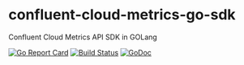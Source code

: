 # confluent-cloud-metrics-go-sdk
Confluent Cloud Metrics API SDK in GOLang


[![Go Report Card](https://goreportcard.com/badge/github.com/nerdynick/confluent-cloud-metrics-go-sdk)](https://goreportcard.com/report/github.com/nerdynick/confluent-cloud-metrics-go-sdk)
[![Build Status](https://travis-ci.org/nerdynick/confluent-cloud-metrics-go-sdk.svg?branch=master)](https://travis-ci.org/nerdynick/confluent-cloud-metrics-go-sdk) 
[![GoDoc](https://godoc.org/github.com/nerdynick/confluent-cloud-metrics-go-sdk?status.svg)](https://godoc.org/github.com/nerdynick/confluent-cloud-metrics-go-sdk)